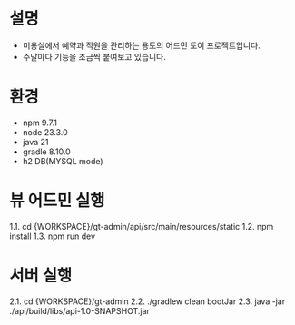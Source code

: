 # 설명
- 미용실에서 예약과 직원을 관리하는 용도의 어드민 토이 프로젝트입니다.
- 주말마다 기능을 조금씩 붙여보고 있습니다.

# 환경
- npm 9.7.1
- node 23.3.0
- java 21
- gradle 8.10.0
- h2 DB(MYSQL mode)

# 뷰 어드민 실행
1.1. cd {WORKSPACE}/gt-admin/api/src/main/resources/static
1.2. npm install
1.3. npm run dev

# 서버 실행
2.1. cd {WORKSPACE}/gt-admin
2.2. ./gradlew clean bootJar
2.3. java -jar ./api/build/libs/api-1.0-SNAPSHOT.jar